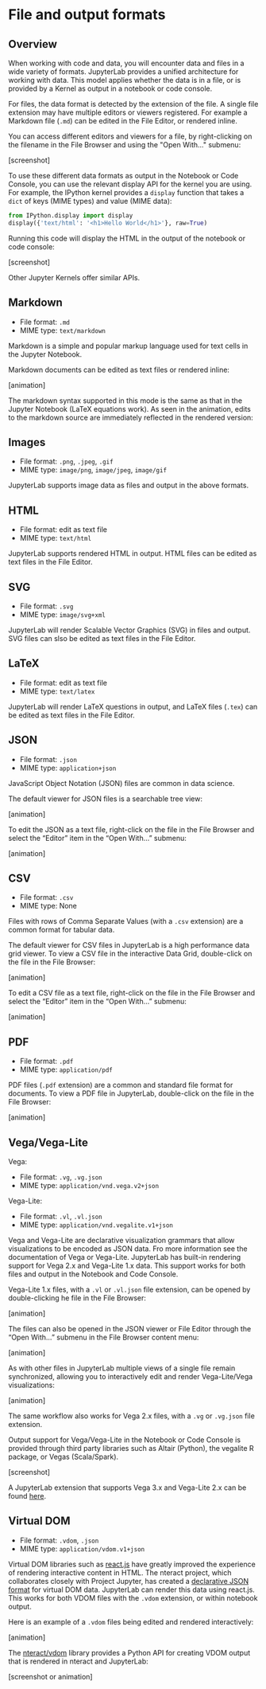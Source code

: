 
# File and output formats

## Overview

When working with code and data, you will encounter data and files in a wide
variety of formats. JupyterLab provides a unified architecture for working with
data. This model applies whether the data is in a file, or is provided by a
Kernel as output in a notebook or code console.

For files, the data format is detected by the extension of the file. A single
file extension may have multiple editors or viewers registered. For example a
Markdown file (`.md`) can be edited in the File Editor, or rendered inline.

You can access different editors and viewers for a file, by right-clicking on
the filename in the File Browser and using the "Open With..." submenu:

[screenshot]

To use these different data formats as output in the Notebook or Code Console,
you can use the relevant display API for the kernel you are using. For example,
the IPython kernel provides a `display` function that takes a `dict` of keys
(MIME types) and value (MIME data):

```python
from IPython.display import display
display({'text/html': '<h1>Hello World</h1>'}, raw=True)
```

Running this code will display the HTML in the output of the notebook or code
console:

[screenshot]

Other Jupyter Kernels offer similar APIs.

## Markdown

* File format: `.md`
* MIME type: `text/markdown`

Markdown is a simple and popular markup language used for text cells in the
Jupyter Notebook.

Markdown documents can be edited as text files or rendered inline:

[animation]

The markdown syntax supported in this mode is the same as that in the Jupyter
Notebook (LaTeX equations work). As seen in the animation, edits to the markdown
source are immediately reflected in the rendered version:

## Images

* File format: `.png`, `.jpeg`, `.gif`
* MIME type: `image/png`, `image/jpeg`, `image/gif`

JupyterLab supports image data as files and output in the above formats.

## HTML

* File format: edit as text file
* MIME type: `text/html`

JupyterLab supports rendered HTML in output. HTML files can be edited as text
files in the File Editor.

## SVG

* File format: `.svg`
* MIME type: `image/svg+xml`

JupyterLab will render Scalable Vector Graphics (SVG) in files and output. SVG
files can slso be edited as text files in the File Editor.

## LaTeX

* File format: edit as text file
* MIME type: `text/latex`

JupyterLab will render LaTeX questions in output, and LaTeX files (`.tex`) can
be edited as text files in the File Editor.

## JSON

* File format: `.json`
* MIME type: `application+json`

JavaScript Object Notation (JSON) files are common in data science.

The default viewer for JSON files is a searchable tree view:

[animation]

To edit the JSON as a text file, right-click on the file in the File Browser and
select the “Editor” item in the “Open With…” submenu:

[animation]

## CSV

* File format: `.csv`
* MIME type: None

Files with rows of Comma Separate Values (with a `.csv` extension) are a common
format for tabular data.

The default viewer for CSV files in JupyterLab is a high performance data grid
viewer. To view a CSV file in the interactive Data Grid, double-click on the
file in the File Browser:

[animation]

To edit a CSV file as a text file, right-click on the file in the File Browser
and select the “Editor” item in the “Open With…” submenu:

[animation]

## PDF

* File format: `.pdf`
* MIME type: `application/pdf`

PDF files (`.pdf` extension) are a common and standard file format for
documents. To view a PDF file in JupyterLab, double-click on the file in the
File Browser:

[animation]


## Vega/Vega-Lite

Vega:

* File format: `.vg`, `.vg.json`
* MIME type: `application/vnd.vega.v2+json`

Vega-Lite:

* File format: `.vl`, `.vl.json`
* MIME type: `application/vnd.vegalite.v1+json`

Vega and Vega-Lite are declarative visualization grammars that allow
visualizations to be encoded as JSON data. Fro more information see the
documentation of Vega or Vega-Lite. JupyterLab has built-in rendering support
for Vega 2.x and Vega-Lite 1.x data. This support works for both files and
output in the Notebook and Code Console.

Vega-Lite 1.x files, with a `.vl` or `.vl.json` file extension, can be opened by
double-clicking he file in the File Browser:

[animation]

The files can also be opened in the JSON viewer or File Editor through the “Open
With…” submenu in the File Browser content menu:

[animation]

As with other files in JupyterLab multiple views of a single file remain
synchronized, allowing you to interactively edit and render Vega-Lite/Vega
visualizations:

[animation]

The same workflow also works for Vega 2.x files, with a `.vg` or `.vg.json` file
extension.

Output support for Vega/Vega-Lite in the Notebook or Code Console is provided
through third party libraries such as Altair (Python), the vegalite R package,
or Vegas (Scala/Spark).

[screenshot]

A JupyterLab extension that supports Vega 3.x and Vega-Lite 2.x can be found
[here](https://github.com/jupyterlab/jupyter-renderers).

## Virtual DOM

* File format: `.vdom`, `.json`
* MIME type: `application/vdom.v1+json`

Virtual DOM libraries such as [react.js](https://reactjs.org/) have greatly
improved the experience of rendering interactive content in HTML. The nteract
project, which collaborates closely with Project Jupyter, has created a
[declarative JSON format](https://github.com/nteract/vdom) for virtual DOM data.
JupyterLab can render this data using react.js. This works for both VDOM files
with the `.vdom` extension, or within notebook output.

Here is an example of a `.vdom` files being edited and rendered interactively:

[animation]

The [nteract/vdom](https://github.com/nteract/vdom) library provides a Python
API for creating VDOM output that is rendered in nteract and JupyterLab:

[screenshot or animation]